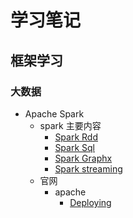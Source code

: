 #   学习笔记
##  框架学习
### 大数据
*   Apache Spark
    -   spark 主要内容
        +   [Spark Rdd](learn/framework/bigdata/spark/SparkRdd.md)
        +   [Spark Sql](learn/framework/bigdata/spark/SparkSql.md)
        +   [Spark Graphx](learn/framework/bigdata/spark/graphx.md)
        +   [Spark streaming](learn/framework/bigdata/spark/streaming.md)
    -   官网
        +   apache
            *   [Deploying](learn/framework/bigdata/spark/官网/apache/deploying.md)
            